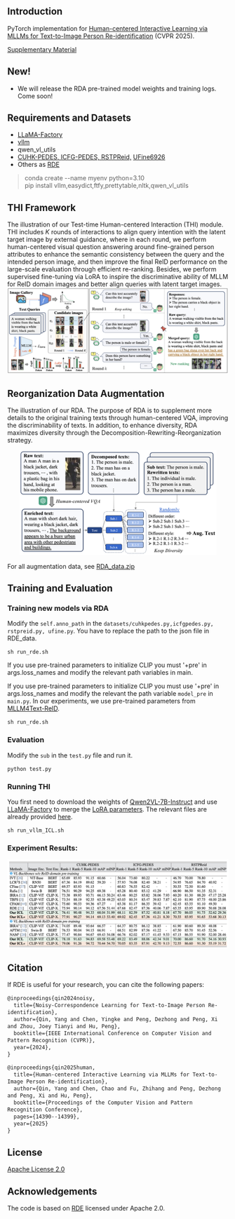## Introduction
PyTorch implementation for [Human-centered Interactive Learning via MLLMs for Text-to-Image Person Re-identification](https://openaccess.thecvf.com/content/CVPR2025/papers/Qin_Human-centered_Interactive_Learning_via_MLLMs_for_Text-to-Image_Person_Re-identification_CVPR_2025_paper.pdf) (CVPR 2025). 

[Supplementary Material](https://openaccess.thecvf.com/content/CVPR2025/supplemental/Qin_Human-centered_Interactive_Learning_CVPR_2025_supplemental.pdf)

## New!
- We will release the RDA pre-trained model weights and training logs. Come soon!
<!-- - We will release code of ICL. Come soon! -->
<!-- - 2025/6/9, we released the code of ICL. -->

## Requirements and Datasets
- [LLaMA-Factory](https://github.com/hiyouga/LLaMA-Factory/)
- [vllm](https://github.com/vllm-project/vllm)
- qwen_vl_utils
- [CUHK-PEDES, ICFG-PEDES, RSTPReid,](https://github.com/anosorae/IRRA/) [UFine6926](https://github.com/Zplusdragon/UFineBench/)
- Others as [RDE](https://github.com/QinYang79/RDE)
> conda create --name myenv python=3.10\
> pip install vllm,easydict,ftfy,prettytable,nltk,qwen_vl_utils

## THI Framework
The illustration of our Test-time Human-centered Interaction (THI) module. THI includes $K$ rounds of interactions to align query intention with the latent target image by external guidance, where in each round, we perform human-centered visual question answering around fine-grained person attributes to enhance the semantic consistency between the query and the intended person image, and then improve the final ReID performance on the large-scale evaluation through efficient re-ranking. Besides, we perform supervised fine-tuning via LoRA to inspire the discriminative ability of MLLM for ReID domain images and better align queries with latent target images.
<img src="./src/THI.png" />

## Reorganization Data Augmentation
The illustration of our RDA. The purpose of RDA is to supplement more details to the original training texts through human-centered VQA, improving the discriminability of texts. In addition, to enhance diversity, RDA maximizes diversity through the Decomposition-Rewriting-Reorganization strategy.
<p align="center">
<img src="./src/RDA.png" width="450" />
</p>

For all augmentation data, see [RDA_data.zip](./RDA_data.zip)

## Training and Evaluation

### Training new models via RDA

Modify the  ```self.anno_path``` in the ```datasets/cuhkpedes.py,icfgpedes.py, rstpreid.py, ufine.py```. You have to replace the path to the json file in RDE_data.

```
sh run_rde.sh
```

If you use pre-trained parameters to initialize CLIP you must '+pre' in args.loss_names and modify the relevant path variables in main.

If you use pre-trained parameters to initialize CLIP you must use '+pre' in args.loss_names and modify the relevant the path variable ```model_pre``` in ```main.py```. In our experiments, we use pre-trained parameters from [MLLM4Text-ReID](https://github.com/WentaoTan/MLLM4Text-ReID).
```
sh run_rde.sh
```

### Evaluation
Modify the  ```sub``` in the ```test.py``` file and run it.
```
python test.py
```

### Running THI
You first need to download the weights of [Qwen2VL-7B-Instruct](https://huggingface.co/Qwen/Qwen2-VL-7B-Instruct) and use [LLaMA-Factory](https://github.com/hiyouga/LLaMA-Factory/) to merge the [LoRA parameters](https://huggingface.co/Yangsss/ICL/blob/main/lora.tar.gz). The relevant files are already provided [here](https://huggingface.co/Yangsss/ICL).
```
sh run_vllm_ICL.sh
```
 

### Experiment Results:
<img src="./src/result.png" />


## Citation
If RDE is useful for your research, you can cite the following papers:
```
@inproceedings{qin2024noisy,
  title={Noisy-Correspondence Learning for Text-to-Image Person Re-identification},
  author={Qin, Yang and Chen, Yingke and Peng, Dezhong and Peng, Xi and Zhou, Joey Tianyi and Hu, Peng},
  booktitle={IEEE International Conference on Computer Vision and Pattern Recognition (CVPR)},
  year={2024},
}
```

```
@inproceedings{qin2025human,
  title={Human-centered Interactive Learning via MLLMs for Text-to-Image Person Re-identification},
  author={Qin, Yang and Chen, Chao and Fu, Zhihang and Peng, Dezhong and Peng, Xi and Hu, Peng},
  booktitle={Proceedings of the Computer Vision and Pattern Recognition Conference},
  pages={14390--14399},
  year={2025}
}
```

## License

[Apache License 2.0](http://www.apache.org/licenses/LICENSE-2.0)

## Acknowledgements
The code is based on [RDE](https://github.com/QinYang79/RDE) licensed under Apache 2.0.
